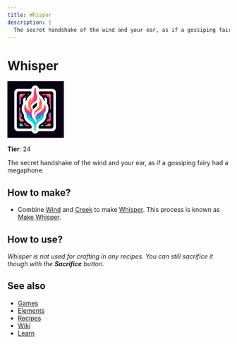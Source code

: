 ```yaml
---
title: Whisper
description: |
  The secret handshake of the wind and your ear, as if a gossiping fairy had a megaphone.
---
```

# Whisper

![](../images/item.whisper.png)

**Tier**: 24

The secret handshake of the wind and your ear, as if a gossiping fairy had a megaphone.

## How to make?

* Combine [Wind](/wiki/elements/wind) and [Creek](/wiki/elements/creek) to make [Whisper](/wiki/elements/whisper). This process is known as [Make Whisper](/wiki/recipes/make-whisper).

## How to use?

_Whisper is not used for crafting in any recipes. You can still sacrifice it though with the **Sacrifice** button._

## See also

* [Games](/wiki/games)
* [Elements](/wiki/elements)
* [Recipes](/wiki/recipes)
* [Wiki](/wiki/index)
* [Learn](/learn/index)